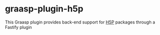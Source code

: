 # graasp-plugin-h5p

This Graasp plugin provides back-end support for [H5P](https://h5p.org) packages through a Fastify plugin
